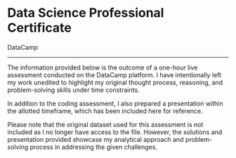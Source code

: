 # Data Science Professional Certificate

DataCamp

----------

The information provided below is the outcome of a one-hour live assessment conducted on the DataCamp platform. I have intentionally left my work unedited to highlight my original thought process, reasoning, and problem-solving skills under time constraints.

In addition to the coding assessment, I also prepared a presentation within the allotted timeframe, which has been included here for reference.

Please note that the original dataset used for this assessment is not included as I no longer have access to the file. However, the solutions and presentation provided showcase my analytical approach and problem-solving process in addressing the given challenges.

